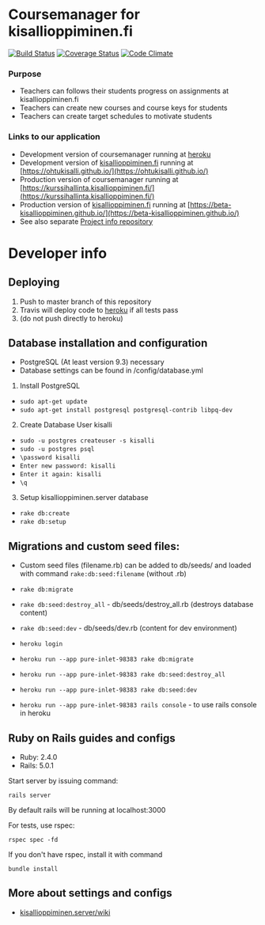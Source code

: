 # Coursemanager for kisallioppiminen.fi
[![Build Status](https://travis-ci.org/OhtuKisalli/kisallioppiminen.server.png)](https://travis-ci.org/OhtuKisalli/kisallioppiminen.server) [![Coverage Status](https://coveralls.io/repos/github/OhtuKisalli/kisallioppiminen.server/badge.svg?branch=master)](https://coveralls.io/github/OhtuKisalli/kisallioppiminen.server?branch=master) [![Code Climate](https://codeclimate.com/github/OhtuKisalli/kisallioppiminen.server/badges/gpa.svg)](https://codeclimate.com/github/OhtuKisalli/kisallioppiminen.server)
### Purpose
* Teachers can follows their students progress on assignments at kisallioppiminen.fi
* Teachers can create new courses and course keys for students
* Teachers can create target schedules to motivate students

### Links to our application
* Development version of coursemanager running at [heroku](https://pure-inlet-98383.herokuapp.com/)  
* Development version of [kisallioppiminen.fi](kisallioppiminen.fi) running at [https://ohtukisalli.github.io/](https://ohtukisalli.github.io/)  
* Production version of coursemanager running at [https://kurssihallinta.kisallioppiminen.fi/](https://kurssihallinta.kisallioppiminen.fi/)
* Production version of [kisallioppiminen.fi](kisallioppiminen.fi) running at [https://beta-kisallioppiminen.github.io/](https://beta-kisallioppiminen.github.io/)
* See also separate [Project info repository](https://github.com/OhtuKisalli/project-info)

# Developer info

## Deploying

1. Push to master branch of this repository
2. Travis will deploy code to [heroku](https://pure-inlet-98383.herokuapp.com/) if all tests pass
3. (do not push directly to heroku)

## Database installation and configuration
* PostgreSQL (At least version 9.3) necessary
* Database settings can be found in /config/database.yml
1) Install PostgreSQL
* `sudo apt-get update`
* `sudo apt-get install postgresql postgresql-contrib libpq-dev`
2) Create Database User kisalli
* `sudo -u postgres createuser -s kisalli`
* `sudo -u postgres psql`
* `\password kisalli`
* `Enter new password: kisalli`
* `Enter it again: kisalli`
* `\q`
3) Setup kisallioppiminen.server database
* `rake db:create`
* `rake db:setup`

## Migrations and custom seed files:
* Custom seed files (filename.rb) can be added to db/seeds/ and loaded with command `rake:db:seed:filename` (without .rb)
* `rake db:migrate`
* `rake db:seed:destroy_all` - db/seeds/destroy_all.rb (destroys database content)
* `rake db:seed:dev` - db/seeds/dev.rb (content for dev environment)

* `heroku login`
* `heroku run --app pure-inlet-98383 rake db:migrate`
* `heroku run --app pure-inlet-98383 rake db:seed:destroy_all`
* `heroku run --app pure-inlet-98383 rake db:seed:dev`
* `heroku run --app pure-inlet-98383 rails console` - to use rails console in heroku

## Ruby on Rails guides and configs

  - Ruby: 2.4.0
  - Rails: 5.0.1

Start server by issuing command: 
```
rails server
```
By default rails will be running at localhost:3000

For tests, use rspec:
```
rspec spec -fd
```
If you don't have rspec, install it with command 
```
bundle install
```
## More about settings and configs
* [kisallioppiminen.server/wiki](https://github.com/OhtuKisalli/kisallioppiminen.server/wiki)
